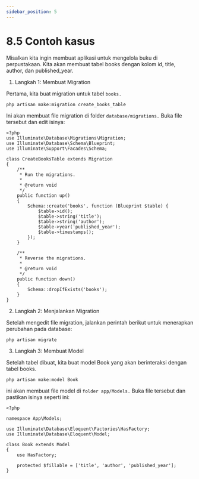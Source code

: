 ```yaml
---
sidebar_position: 5
---
```


# 8.5 Contoh kasus

Misalkan kita ingin membuat aplikasi untuk mengelola buku di perpustakaan. Kita akan membuat tabel books dengan kolom id, title, author, dan published_year.

1. Langkah 1: Membuat Migration

Pertama, kita buat migration untuk tabel `books.`
```
php artisan make:migration create_books_table
```

Ini akan membuat file migration di folder `database/migrations.` Buka file tersebut dan edit isinya:
```
<?php
use Illuminate\Database\Migrations\Migration;
use Illuminate\Database\Schema\Blueprint;
use Illuminate\Support\Facades\Schema;

class CreateBooksTable extends Migration
{
    /**
     * Run the migrations.
     *
     * @return void
     */
    public function up()
    {
        Schema::create('books', function (Blueprint $table) {
            $table->id();
            $table->string('title');
            $table->string('author');
            $table->year('published_year');
            $table->timestamps();
        });
    }

    /**
     * Reverse the migrations.
     *
     * @return void
     */
    public function down()
    {
        Schema::dropIfExists('books');
    }
}
```

2. Langkah 2: Menjalankan Migration

Setelah mengedit file migration, jalankan perintah berikut untuk menerapkan perubahan pada database:
```
php artisan migrate
```

3. Langkah 3: Membuat Model

Setelah tabel dibuat, kita buat model Book yang akan berinteraksi dengan tabel books.
```
php artisan make:model Book
```

ini akan membuat file model di `folder app/Models.` Buka file tersebut dan pastikan isinya seperti ini:
```
<?php

namespace App\Models;

use Illuminate\Database\Eloquent\Factories\HasFactory;
use Illuminate\Database\Eloquent\Model;

class Book extends Model
{
    use HasFactory;

    protected $fillable = ['title', 'author', 'published_year'];
}
```